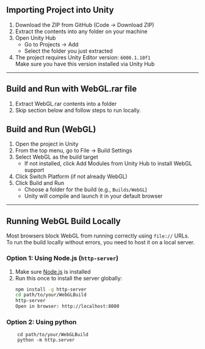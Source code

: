 ## Importing Project into Unity

1. Download the ZIP from GitHub (Code → Download ZIP)
2. Extract the contents into any folder on your machine
3. Open Unity Hub
    - Go to Projects → Add
    - Select the folder you just extracted
4. The project requires Unity Editor version: `6000.1.10f1`  
   Make sure you have this version installed via Unity Hub

---
## Build and Run with WebGL.rar file
1. Extract WebGL.rar contents into a folder
2. Skip section below and follow steps to run locally.
## Build and Run (WebGL)

1. Open the project in Unity
2. From the top menu, go to File → Build Settings
3. Select WebGL as the build target
    - If not installed, click Add Modules from Unity Hub to install WebGL support
4. Click Switch Platform (if not already WebGL)
5. Click Build and Run
    - Choose a folder for the build (e.g., `Builds/WebGL`)
    - Unity will compile and launch it in your default browser

---

## Running WebGL Build Locally

Most browsers block WebGL from running correctly using `file://` URLs.  
To run the build locally without errors, you need to host it on a local server.

### Option 1: Using Node.js (`http-server`)

1. Make sure [Node.js](https://nodejs.org/) is installed
2. Run this once to install the server globally:
   ```bash
   npm install -g http-server
   cd path/to/your/WebGLBuild
   http-server
   Open in browser: http://localhost:8080

### Option 2: Using python
        cd path/to/your/WebGLBuild
        python -m http.server
        
